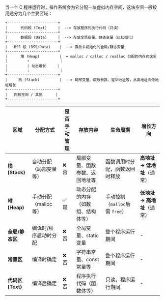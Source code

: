 当一个 C 程序运行时，操作系统会为它分配一块虚拟内存空间，这块空间一般按用途分为几个主要区域：
```
+-----------------------+
|      代码段 (Text)     |  --> 存放程序的执行代码（只读）
+-----------------------+
|      数据段 (Data)     |  --> 存放全局变量、静态变量（已初始化）
+-----------------------+
|   BSS 段 (BSS/Data)    |  --> 存放未初始化的全局/静态变量
+-----------------------+
|      堆 (Heap)         |  ⬅️ malloc / calloc / realloc 分配的内存在这里
|         ↑              |
|         | 动态增长     |
|         ↓              |
+-----------------------+
|     栈 (Stack)         |  --> 局部变量、函数参数、返回地址等，从高地址向低地址增长
+-----------------------+
|   内核空间 / 其他      |
+-----------------------+
```


|区域|分配方式|是否手动管理|存放内容|生命周期|增长方向|
|---|---|---|---|---|---|
|​**​栈 (Stack)​**​|自动分配（局部变量等）|❌ 否|局部变量、函数参数、返回地址等|函数调用时分配，函数返回时释放|​**​高地址 → 低地址​**​（通常）|
|​**​堆 (Heap)​**​|手动分配（malloc等）|✅ 是|动态分配的内存（如数组、结构体等）|手动控制（`malloc`后需 `free`）|​**​低地址 → 高地址​**​（通常）|
|​**​全局/静态区​**​|编译时/程序启动时分配|❌ 否|全局变量、static 变量|整个程序运行期间|-|
|​**​常量区​**​|编译时确定|❌ 否|字符串常量、const 常量等|整个程序运行期间|-|
|​**​代码区 (Text)​**​|编译后确定|❌ 否|程序执行代码（函数体等）|只读，程序运行期间|-|